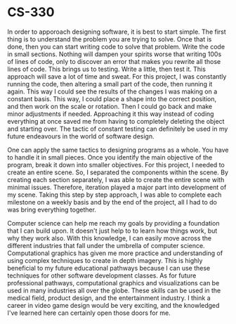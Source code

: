 # CS-330

  In order to apporoach designing software, it is best to start simple. The first thing is to understand the problem you are trying to solve. Once that is done, then you can start writing code to solve that problem. Write the code in small sections. Nothing will dampen your spirits worse that writing 100s of lines of code, only to discover an error that makes you rewrite all those lines of code. This brings us to testing. Write a little, then test it. This approach will save a lot of time and sweat. For this project, I was constantly running the code, then altering a small part of the code, then running it again. This way I could see the results of the changes I was making on a constant basis. This way, I could place a shape into the correct position, and then work on the scale or rotation. Then I could go back and make minor adjustments if needed. Approaching it this way instead of coding everything at once saved me from having to completely deleting the object and starting over. The tactic of constant testing can definitely be used in my future endeavours in the world of software design.

  One can apply the same tactics to designing programs as a whole. You have to handle it in small pieces. Once you identify the main objective of the program, break it down into smaller objectives. For this project, I needed to create an entire scene. So, I separated the components within the scene. By creating each section separately, I was able to create the entire scene with minimal issues. Therefore, iteration played a major part into development of my scene. Taking this step by step approach, I was able to complete each milestone on a weekly basis and by the end of the project, all I had to do was bring everything together.

  Computer science can help me reach my goals by providing a foundation that I can build upon. It doesn't just help to to learn how things work, but why they work also. With this knowledge, I can easily move across the different industries that fall under the umbrella of computer science. Computational graphics has given me more practice and understanding of using complex techniques to create in depth imagery. This is highly beneficial to my future educational pathways because I can use these techniques for other software development classes. As for future professional pathways, computational graphics and visualizations can be used in many industries all over the globe. These skills can be used in the medical field, product design, and the entertainment industry. I think a career in video game design would be very exciting, and the knowledged I've learned here can certainly open those doors for me.

